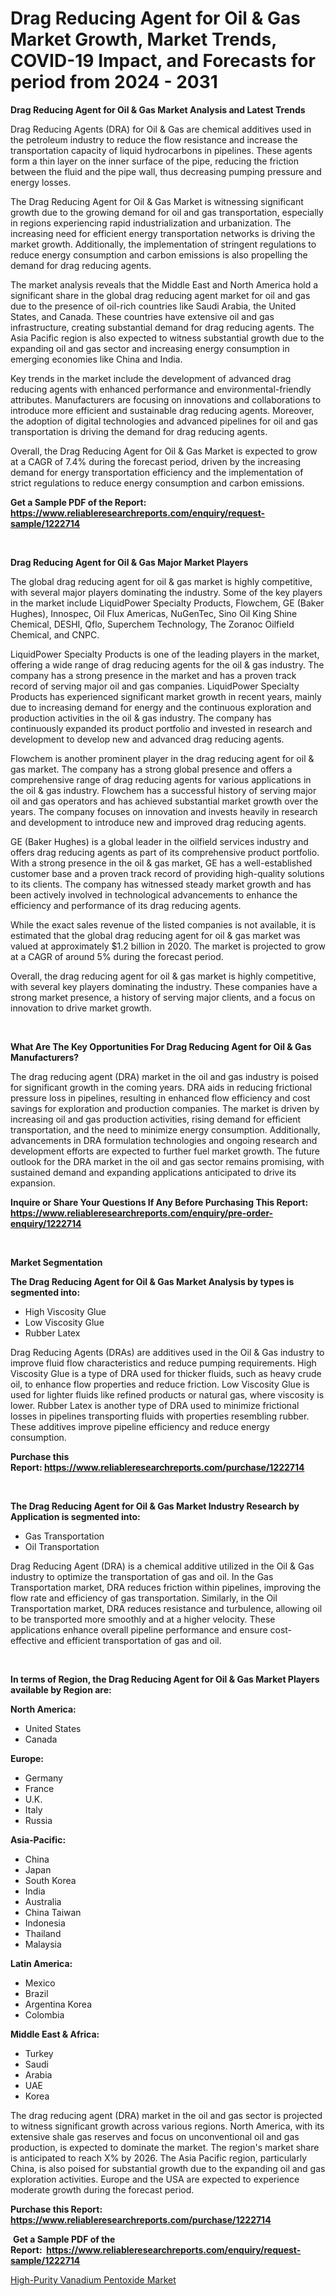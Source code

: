 <p><h1>Drag Reducing Agent for Oil & Gas Market Growth, Market Trends, COVID-19 Impact, and Forecasts for period from 2024 - 2031</h1></p><p><strong>Drag Reducing Agent for Oil & Gas Market Analysis and Latest Trends</strong></p>
<p><p>Drag Reducing Agents (DRA) for Oil & Gas are chemical additives used in the petroleum industry to reduce the flow resistance and increase the transportation capacity of liquid hydrocarbons in pipelines. These agents form a thin layer on the inner surface of the pipe, reducing the friction between the fluid and the pipe wall, thus decreasing pumping pressure and energy losses.</p><p>The Drag Reducing Agent for Oil & Gas Market is witnessing significant growth due to the growing demand for oil and gas transportation, especially in regions experiencing rapid industrialization and urbanization. The increasing need for efficient energy transportation networks is driving the market growth. Additionally, the implementation of stringent regulations to reduce energy consumption and carbon emissions is also propelling the demand for drag reducing agents.</p><p>The market analysis reveals that the Middle East and North America hold a significant share in the global drag reducing agent market for oil and gas due to the presence of oil-rich countries like Saudi Arabia, the United States, and Canada. These countries have extensive oil and gas infrastructure, creating substantial demand for drag reducing agents. The Asia Pacific region is also expected to witness substantial growth due to the expanding oil and gas sector and increasing energy consumption in emerging economies like China and India.</p><p>Key trends in the market include the development of advanced drag reducing agents with enhanced performance and environmental-friendly attributes. Manufacturers are focusing on innovations and collaborations to introduce more efficient and sustainable drag reducing agents. Moreover, the adoption of digital technologies and advanced pipelines for oil and gas transportation is driving the demand for drag reducing agents.</p><p>Overall, the Drag Reducing Agent for Oil & Gas Market is expected to grow at a CAGR of 7.4% during the forecast period, driven by the increasing demand for energy transportation efficiency and the implementation of strict regulations to reduce energy consumption and carbon emissions.</p></p>
<p><strong>Get a Sample PDF of the Report:&nbsp; <a href="https://www.reliableresearchreports.com/enquiry/request-sample/1222714">https://www.reliableresearchreports.com/enquiry/request-sample/1222714</a></strong></p>
<p>&nbsp;</p>
<p><strong>Drag Reducing Agent for Oil & Gas Major Market Players</strong></p>
<p><p>The global drag reducing agent for oil & gas market is highly competitive, with several major players dominating the industry. Some of the key players in the market include LiquidPower Specialty Products, Flowchem, GE (Baker Hughes), Innospec, Oil Flux Americas, NuGenTec, Sino Oil King Shine Chemical, DESHI, Qflo, Superchem Technology, The Zoranoc Oilfield Chemical, and CNPC.</p><p>LiquidPower Specialty Products is one of the leading players in the market, offering a wide range of drag reducing agents for the oil & gas industry. The company has a strong presence in the market and has a proven track record of serving major oil and gas companies. LiquidPower Specialty Products has experienced significant market growth in recent years, mainly due to increasing demand for energy and the continuous exploration and production activities in the oil & gas industry. The company has continuously expanded its product portfolio and invested in research and development to develop new and advanced drag reducing agents.</p><p>Flowchem is another prominent player in the drag reducing agent for oil & gas market. The company has a strong global presence and offers a comprehensive range of drag reducing agents for various applications in the oil & gas industry. Flowchem has a successful history of serving major oil and gas operators and has achieved substantial market growth over the years. The company focuses on innovation and invests heavily in research and development to introduce new and improved drag reducing agents.</p><p>GE (Baker Hughes) is a global leader in the oilfield services industry and offers drag reducing agents as part of its comprehensive product portfolio. With a strong presence in the oil & gas market, GE has a well-established customer base and a proven track record of providing high-quality solutions to its clients. The company has witnessed steady market growth and has been actively involved in technological advancements to enhance the efficiency and performance of its drag reducing agents.</p><p>While the exact sales revenue of the listed companies is not available, it is estimated that the global drag reducing agent for oil & gas market was valued at approximately $1.2 billion in 2020. The market is projected to grow at a CAGR of around 5% during the forecast period.</p><p>Overall, the drag reducing agent for oil & gas market is highly competitive, with several key players dominating the industry. These companies have a strong market presence, a history of serving major clients, and a focus on innovation to drive market growth.</p></p>
<p>&nbsp;</p>
<p><strong>What Are The Key Opportunities For Drag Reducing Agent for Oil & Gas Manufacturers?</strong></p>
<p><p>The drag reducing agent (DRA) market in the oil and gas industry is poised for significant growth in the coming years. DRA aids in reducing frictional pressure loss in pipelines, resulting in enhanced flow efficiency and cost savings for exploration and production companies. The market is driven by increasing oil and gas production activities, rising demand for efficient transportation, and the need to minimize energy consumption. Additionally, advancements in DRA formulation technologies and ongoing research and development efforts are expected to further fuel market growth. The future outlook for the DRA market in the oil and gas sector remains promising, with sustained demand and expanding applications anticipated to drive its expansion.</p></p>
<p><strong>Inquire or Share Your Questions If Any Before Purchasing This Report: <a href="https://www.reliableresearchreports.com/enquiry/pre-order-enquiry/1222714">https://www.reliableresearchreports.com/enquiry/pre-order-enquiry/1222714</a></strong></p>
<p>&nbsp;</p>
<p><strong>Market Segmentation</strong></p>
<p><strong>The Drag Reducing Agent for Oil & Gas Market Analysis by types is segmented into:</strong></p>
<p><ul><li>High Viscosity Glue</li><li>Low Viscosity Glue</li><li>Rubber Latex</li></ul></p>
<p><p>Drag Reducing Agents (DRAs) are additives used in the Oil & Gas industry to improve fluid flow characteristics and reduce pumping requirements. High Viscosity Glue is a type of DRA used for thicker fluids, such as heavy crude oil, to enhance flow properties and reduce friction. Low Viscosity Glue is used for lighter fluids like refined products or natural gas, where viscosity is lower. Rubber Latex is another type of DRA used to minimize frictional losses in pipelines transporting fluids with properties resembling rubber. These additives improve pipeline efficiency and reduce energy consumption.</p></p>
<p><strong>Purchase this Report:&nbsp;<a href="https://www.reliableresearchreports.com/purchase/1222714">https://www.reliableresearchreports.com/purchase/1222714</a></strong></p>
<p>&nbsp;</p>
<p><strong>The Drag Reducing Agent for Oil & Gas Market Industry Research by Application is segmented into:</strong></p>
<p><ul><li>Gas Transportation</li><li>Oil Transportation</li></ul></p>
<p><p>Drag Reducing Agent (DRA) is a chemical additive utilized in the Oil & Gas industry to optimize the transportation of gas and oil. In the Gas Transportation market, DRA reduces friction within pipelines, improving the flow rate and efficiency of gas transportation. Similarly, in the Oil Transportation market, DRA reduces resistance and turbulence, allowing oil to be transported more smoothly and at a higher velocity. These applications enhance overall pipeline performance and ensure cost-effective and efficient transportation of gas and oil.</p></p>
<p>&nbsp;</p>
<p><strong>In terms of Region, the Drag Reducing Agent for Oil & Gas Market Players available by Region are:</strong></p>
<p>
    <p> <strong> North America: </strong>
        <ul>
            <li>United States</li>
            <li>Canada</li>
        </ul>
        </p> 
    <p> <strong> Europe: </strong>
        <ul>
            <li>Germany</li>
            <li>France</li>
            <li>U.K.</li>
            <li>Italy</li>
            <li>Russia</li>
        </ul>
        </p> 
    <p> <strong> Asia-Pacific: </strong>
        <ul>
            <li>China</li>
            <li>Japan</li>
            <li>South Korea</li>
            <li>India</li>
            <li>Australia</li>
            <li>China Taiwan</li>
            <li>Indonesia</li>
            <li>Thailand</li>
            <li>Malaysia</li>
        </ul>
        </p> 
    <p> <strong> Latin America: </strong>
        <ul>
            <li>Mexico</li>
            <li>Brazil</li>
            <li>Argentina Korea</li>
            <li>Colombia</li>
        </ul>
        </p> 
    <p> <strong> Middle East & Africa: </strong>
        <ul>
            <li>Turkey</li>
            <li>Saudi</li>
            <li>Arabia</li>
            <li>UAE</li>
            <li>Korea</li>
        </ul>
    </p>
    </p>
<p><p>The drag reducing agent (DRA) market in the oil and gas sector is projected to witness significant growth across various regions. North America, with its extensive shale gas reserves and focus on unconventional oil and gas production, is expected to dominate the market. The region's market share is anticipated to reach X% by 2026. The Asia Pacific region, particularly China, is also poised for substantial growth due to the expanding oil and gas exploration activities. Europe and the USA are expected to experience moderate growth during the forecast period.</p></p>
<p><strong>Purchase this Report: <a href="https://www.reliableresearchreports.com/purchase/1222714">https://www.reliableresearchreports.com/purchase/1222714</a></strong></p>
<p>&nbsp;<strong>Get a Sample PDF of the Report:&nbsp;&nbsp;<a href="https://www.reliableresearchreports.com/enquiry/request-sample/1222714">https://www.reliableresearchreports.com/enquiry/request-sample/1222714</a></strong></p>
<p><strong></strong></p>
<p><p><a href="https://github.com/RickHolmes3/Market-Research-Report-List-2/blob/main/high-purity-vanadium-pentoxide-market.md">High-Purity Vanadium Pentoxide Market</a></p></p>